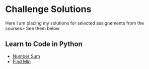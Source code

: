# Challenge Solutions

Here I am placing my solutions for selected assignements from the courses> See them below

## Learn to Code in Python

- [Number Sum](python_practice/number_sum.md)
- [Find Min](python_practice/find_min.md)
